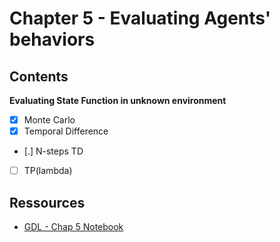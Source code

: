 # Chapter 5 - Evaluating Agents' behaviors


## Contents

**Evaluating State Function in unknown environment**

- [X] Monte Carlo
- [X] Temporal Difference
- [.] N-steps TD
- [ ] TP(lambda)


## Ressources

- [GDL - Chap 5 Notebook](https://github.com/mimoralea/gdrl/blob/master/notebooks/chapter_05/chapter-05.ipynb)



